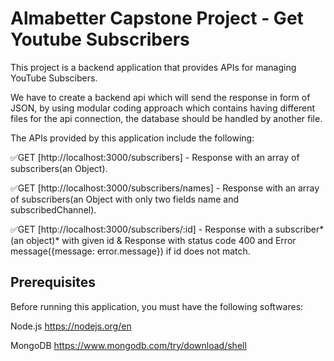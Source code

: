 # Almabetter Capstone Project - Get Youtube Subscribers

This project is a backend application that provides APIs for managing YouTube Subscibers.

We have to create a backend api which will send the response in form of JSON, by using modular coding approach which contains having different files for the api connection, the database should be handled by another file.

The APIs provided by this application include the following:

✅GET [http://localhost:3000/subscribers] - Response with an array of subscribers(an Object).

✅GET [http://localhost:3000/subscribers/names] - Response with an array of subscribers(an Object with only two fields name and subscribedChannel).

✅GET [http://localhost:3000/subscribers/:id] - Response with a subscriber*(an object)* with given id & Response with status code 400 and Error message({message: error.message}) if id does not match.

## Prerequisites

Before running this application, you must have the following softwares:

Node.js https://nodejs.org/en

MongoDB https://www.mongodb.com/try/download/shell
